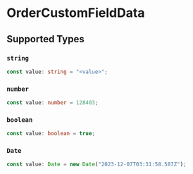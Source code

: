 # OrderCustomFieldData


## Supported Types

### `string`

```typescript
const value: string = "<value>";
```

### `number`

```typescript
const value: number = 128403;
```

### `boolean`

```typescript
const value: boolean = true;
```

### `Date`

```typescript
const value: Date = new Date("2023-12-07T03:31:58.587Z");
```


